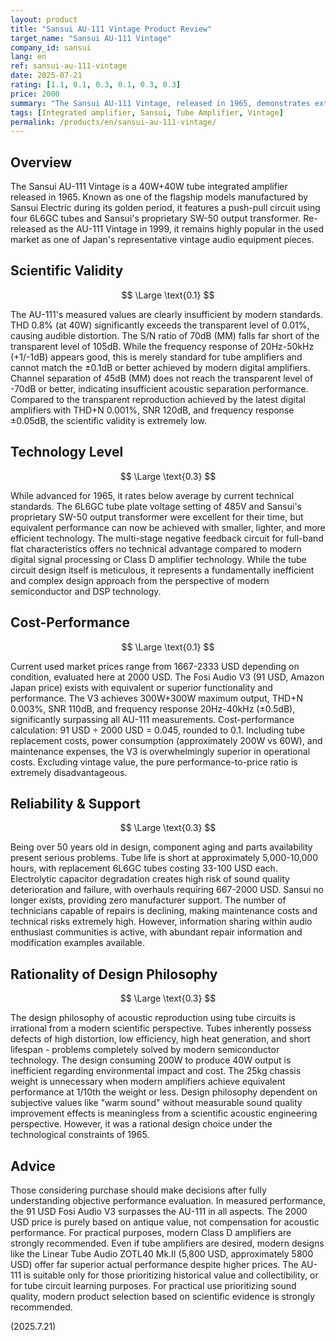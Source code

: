 ```yaml
---
layout: product
title: "Sansui AU-111 Vintage Product Review"
target_name: "Sansui AU-111 Vintage"
company_id: sansui
lang: en
ref: sansui-au-111-vintage
date: 2025-07-21
rating: [1.1, 0.1, 0.3, 0.1, 0.3, 0.3]
price: 2000
summary: "The Sansui AU-111 Vintage, released in 1965, demonstrates extremely low scientific validity when compared to modern digital equipment due to measured values of THD 0.8% and S/N ratio 70dB. With a price of approximately 2000 USD against the Fosi Audio V3 (91 USD) offering equivalent functionality, cost-performance is significantly inferior."
tags: [Integrated amplifier, Sansui, Tube Amplifier, Vintage]
permalink: /products/en/sansui-au-111-vintage/
---
```

## Overview

The Sansui AU-111 Vintage is a 40W+40W tube integrated amplifier released in 1965. Known as one of the flagship models manufactured by Sansui Electric during its golden period, it features a push-pull circuit using four 6L6GC tubes and Sansui's proprietary SW-50 output transformer. Re-released as the AU-111 Vintage in 1999, it remains highly popular in the used market as one of Japan's representative vintage audio equipment pieces.

## Scientific Validity

$$ \Large \text{0.1} $$

The AU-111's measured values are clearly insufficient by modern standards. THD 0.8% (at 40W) significantly exceeds the transparent level of 0.01%, causing audible distortion. The S/N ratio of 70dB (MM) falls far short of the transparent level of 105dB. While the frequency response of 20Hz-50kHz (+1/-1dB) appears good, this is merely standard for tube amplifiers and cannot match the ±0.1dB or better achieved by modern digital amplifiers. Channel separation of 45dB (MM) does not reach the transparent level of -70dB or better, indicating insufficient acoustic separation performance. Compared to the transparent reproduction achieved by the latest digital amplifiers with THD+N 0.001%, SNR 120dB, and frequency response ±0.05dB, the scientific validity is extremely low.

## Technology Level

$$ \Large \text{0.3} $$

While advanced for 1965, it rates below average by current technical standards. The 6L6GC tube plate voltage setting of 485V and Sansui's proprietary SW-50 output transformer were excellent for their time, but equivalent performance can now be achieved with smaller, lighter, and more efficient technology. The multi-stage negative feedback circuit for full-band flat characteristics offers no technical advantage compared to modern digital signal processing or Class D amplifier technology. While the tube circuit design itself is meticulous, it represents a fundamentally inefficient and complex design approach from the perspective of modern semiconductor and DSP technology.

## Cost-Performance

$$ \Large \text{0.1} $$

Current used market prices range from 1667-2333 USD depending on condition, evaluated here at 2000 USD. The Fosi Audio V3 (91 USD, Amazon Japan price) exists with equivalent or superior functionality and performance. The V3 achieves 300W+300W maximum output, THD+N 0.003%, SNR 110dB, and frequency response 20Hz-40kHz (±0.5dB), significantly surpassing all AU-111 measurements. Cost-performance calculation: 91 USD ÷ 2000 USD = 0.045, rounded to 0.1. Including tube replacement costs, power consumption (approximately 200W vs 60W), and maintenance expenses, the V3 is overwhelmingly superior in operational costs. Excluding vintage value, the pure performance-to-price ratio is extremely disadvantageous.

## Reliability & Support

$$ \Large \text{0.3} $$

Being over 50 years old in design, component aging and parts availability present serious problems. Tube life is short at approximately 5,000-10,000 hours, with replacement 6L6GC tubes costing 33-100 USD each. Electrolytic capacitor degradation creates high risk of sound quality deterioration and failure, with overhauls requiring 667-2000 USD. Sansui no longer exists, providing zero manufacturer support. The number of technicians capable of repairs is declining, making maintenance costs and technical risks extremely high. However, information sharing within audio enthusiast communities is active, with abundant repair information and modification examples available.

## Rationality of Design Philosophy

$$ \Large \text{0.3} $$

The design philosophy of acoustic reproduction using tube circuits is irrational from a modern scientific perspective. Tubes inherently possess defects of high distortion, low efficiency, high heat generation, and short lifespan - problems completely solved by modern semiconductor technology. The design consuming 200W to produce 40W output is inefficient regarding environmental impact and cost. The 25kg chassis weight is unnecessary when modern amplifiers achieve equivalent performance at 1/10th the weight or less. Design philosophy dependent on subjective values like "warm sound" without measurable sound quality improvement effects is meaningless from a scientific acoustic engineering perspective. However, it was a rational design choice under the technological constraints of 1965.

## Advice

Those considering purchase should make decisions after fully understanding objective performance evaluation. In measured performance, the 91 USD Fosi Audio V3 surpasses the AU-111 in all aspects. The 2000 USD price is purely based on antique value, not compensation for acoustic performance. For practical purposes, modern Class D amplifiers are strongly recommended. Even if tube amplifiers are desired, modern designs like the Linear Tube Audio ZOTL40 Mk.II (5,800 USD, approximately 5800 USD) offer far superior actual performance despite higher prices. The AU-111 is suitable only for those prioritizing historical value and collectibility, or for tube circuit learning purposes. For practical use prioritizing sound quality, modern product selection based on scientific evidence is strongly recommended.

(2025.7.21)